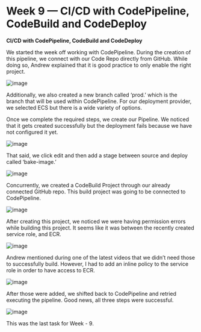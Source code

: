 # Week 9 — CI/CD with CodePipeline, CodeBuild and CodeDeploy

**CI/CD with CodePipeline, CodeBuild and CodeDeploy**

We started the week off working with CodePipeline. During the creation of this pipeline, we connect with our Code Repo directly from GitHub. While doing so, Andrew explained that it is good practice to only enable the right project. 

![image](https://github.com/oscarg10/aws-bootcamp-cruddur-2023/assets/56736452/3fe10896-c74a-446c-9064-a5267d0de642)

Additionally, we also created a new branch called ‘prod.’ which is the branch that will be used within CodePipeline. For our deployment provider, we selected ECS but there is a wide variety of options. 

Once we complete the required steps, we create our Pipeline. We noticed that it gets created successfully but the deployment fails because we have not configured it yet. 

![image](https://github.com/oscarg10/aws-bootcamp-cruddur-2023/assets/56736452/28fdf1eb-d6db-4e1a-82a7-f4771a7648b9)

That said, we click edit and then add a stage between source and deploy called ‘bake-image.’ 

![image](https://github.com/oscarg10/aws-bootcamp-cruddur-2023/assets/56736452/bd59f307-6b5f-4516-9cfe-a599cde7bc6c)

Concurrently, we created a CodeBuild Project through our already connected GitHub repo. This build project was going to be connected to CodePipeline. 

![image](https://github.com/oscarg10/aws-bootcamp-cruddur-2023/assets/56736452/b873c6a0-6228-4089-a2aa-df149f79d8b3)

After creating this project, we noticed we were having permission errors while building this project. It seems like it was between the recently created service role, and ECR. 

![image](https://github.com/oscarg10/aws-bootcamp-cruddur-2023/assets/56736452/21d03b22-69cb-4254-9f33-a5d8300aaa98)

Andrew mentioned during one of the latest videos that we didn’t need those to successfully build. However, I had to add an inline policy to the service role in order to have access to ECR. 

![image](https://github.com/oscarg10/aws-bootcamp-cruddur-2023/assets/56736452/f4627a57-93cf-434e-ad47-151c234043d4)

After those were added, we shifted back to CodePipeline and retried executing the pipeline. Good news, all three steps were successful.  

![image](https://github.com/oscarg10/aws-bootcamp-cruddur-2023/assets/56736452/b0b82af3-a0f1-41c6-be2d-21e7da489a79)

This was the last task for Week - 9.
